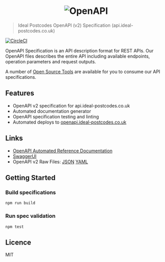 <h1 align="center">
  <img src="https://img.ideal-postcodes.co.uk/OpenAPI%20Logo@3x.png" alt="OpenAPI">
</h1>

> Ideal Postcodes OpenAPI (v2) Specification (api.ideal-postcodes.co.uk)

[![CircleCI](https://circleci.com/gh/ideal-postcodes/openapi.svg?style=svg)](https://circleci.com/gh/ideal-postcodes/openapi)

OpenAPI Specification is an API description format for REST APIs. Our OpenAPI files describes the entire API including available endpoints, operation parameters and request outputs.

A number of [Open Source Tools](https://swagger.io/tools/open-source/open-source-integrations/) are available for you to consume our API specifications.

## Features

- OpenAPI v2 specification for api.ideal-postcodes.co.uk
- Automated documentation generator
- OpenAPI specification testing and linting
- Automated deploys to [openapi.ideal-postcodes.co.uk](https://openapi.ideal-postcodes.co.uk/)

## Links

- [OpenAPI Automated Reference Documentation](https://openapi.ideal-postcodes.co.uk)
- [SwaggerUI](https://openapi.ideal-postcodes.co.uk/swagger-ui/)
- OpenAPI v2 Raw Files: [JSON](https://openapi.ideal-postcodes.co.uk/openapi.json) [YAML](https://openapi.ideal-postcodes.co.uk/openapi.yaml)

## Getting Started

### Build specifications

```
npm run build
```

### Run spec validation

```
npm test
```

## Licence

MIT
